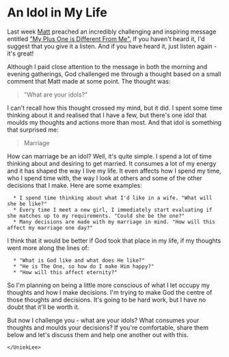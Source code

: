 # An Idol in My Life


Last week [Matt](https://twitter.com/mattlewis516) preached an incredibly challenging and inspiring message entitled ["My Plus One is Different From Me".](http://highwayaog.co.za/resources/messages/?sermon_id=287) If you haven't heard it, I'd suggest that you give it a listen.<!--more--> And if you have heard it, just listen again - it's great!

Although I paid close attention to the message in both the morning and evening gatherings, God challenged me through a thought based on a small comment that Matt made at some point. The thought was:


<blockquote>"What are your idols?"</blockquote>


I can't recall how this thought crossed my mind, but it did. I spent some time thinking about it and realised that I have a few, but there's one idol that moulds my thoughts and actions more than most. And that idol is something that surprised me:


<blockquote>Marriage</blockquote>


How can marriage be an idol? Well, it's quite simple. I spend a lot of time thinking about and desiring to get married. It consumes a lot of my energy and it has shaped the way I live my life. It even affects how I spend my time, who I spend time with, the way I look at others and some of the other decisions that I make. Here are some examples:



	  * I spend time thinking about what I'd like in a wife. "What will she be like?"
	  * Every time I meet a new girl, I immediately start evaluating if she matches up to my requirements. "Could she be the one?"
	  * Many decisions are made with my marriage in mind. "How will this affect my marriage one day?"

I think that it would be better if God took that place in my life, if my thoughts went more along the lines of:

	  * "What is God like and what does He like?"
	  * "He is The One, so how do I make Him happy?"
	  * "How will this affect eternity?"

So I'm planning on being a little more conscious of what I let occupy my thoughts and how I make decisions. I'm trying to make God the centre of those thoughts and decisions. It's going to be hard work, but I have no doubt that it'll be worth it.

But now I challenge you - what are your idols? What consumes your thoughts and moulds your decisions? If you're comfortable, share them below and let's discuss them and help one another out with this.

`</UniekLee>`

